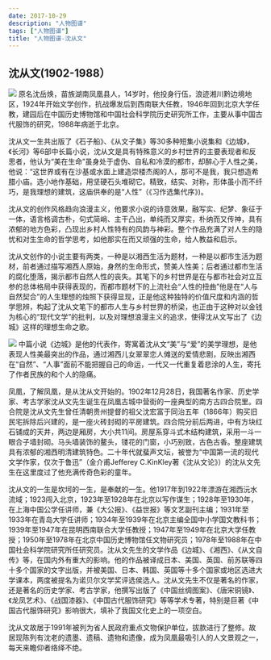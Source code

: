 ```yaml
---
date: 2017-10-29
description: "人物图谱"
tags: ["人物图谱"]
title: "人物图谱-沈从文"
---
```


##  沈从文(1902-1988）

![](/images/scw.jpeg)
原名沈岳焕，苗族湖南凤凰县人，14岁时，他投身行伍，浪迹湘川黔边境地区，1924年开始文学创作，抗战爆发后到西南联大任教，1946年回到北京大学任教，建园后在中国历史博物馆和中国社会科学院历史研究所工作，主要从事中国古代服饰的研究，1988年病逝于北京。 

沈从文一生共出版了《石子船》、《从文子集》等30多种短集小说集和《边城》，《长河》等6部中长篇小说，沈从文是具有特殊意义的乡村世界的主要表现者和反思者，他认为“美在生命”虽身处于虚伪、自私和冷漠的都市，却醉心于人性之美，他说：“这世界或有在沙基或水面上建造崇楼杰阁的人，那可不是我，我只想造希腊小庙。选小地作基础，用坚硬石头堆砌它。精致，结实、对称，形体虽小而不纤巧，是我理想的建筑，这庙供奉的是“人性”（《习作选集代序》)。 

沈从文的创作风格趋向浪漫主义，他要求小说的诗意效果，融写实、纪梦、象征于一体，语言格调古朴，句式简峭、主干凸出，单纯而又厚实，朴纳而又传神，具有浓郁的地方色彩，凸现出乡村人性特有的风韵与神彩。整个作品充满了对人生的隐忧和对生生命的哲学思考，如他那实在而又顽强的生命，给人教益和启示。 

沈从文创作的小说主要有两类，一种是以湘西生活为题材，一种是以都市生活为题材，前者通过描写湘西人原始，身然的生命形式，赞美人性美；后者通过都市生活的腐化堕落，揭示都市自然人性的丧失。其笔下的乡村世界是在与都市社会对立互参的总体格局中获得表现的，而都市题材下的上流社会“人性的扭曲”他是在“人与自然契合”的人生理想的烛照下获得显现，正是他这种独特的价值尺度和内涵的哲学思辨，构起了沈从文笔下的都市人生与乡村世界的桥梁，也正由于这种对以金钱为核心的“现代文学”的批判，以及对理想浪漫主义的追求，使得沈从文写出了《边城》这样的理想生命之歌。 

![](/images/bc.jpg)
中篇小说《边城》是他的代表作，寄寓着沈从文“美”与“爱”的美学理想，是他表现人性美最突出的作品，通过湘西儿女翠翠恋人傩送的爱情悲剧，反映出湘西在“自然”、“人事”面前不能把握自己的命运，一代又一代重复着悲涂的人生，寄托了作者民族的和个人的隐痛。 

凤凰，了解凤凰，是从沈从文开始的。1902年12月28日，我国著名作家、历史学家、考古学家沈从文先生诞生在凤凰古城中营街的一座典型的南方古四合院里。四合院是沈从文先生曾任清朝贵州提督的祖父沈宏富于同治五年（1866年）购买旧民宅拆除后兴建的，是一座火砖封砌的平房建筑。四合院分前后两进，中有方块红石铺成的天井，两边是厢房，大小共11间。房屋系穿斗式木结构建筑，采用一斗一眼合子墙封砌。马头墙装饰的鳌头，镂花的门窗，小巧别致，古色古香。整座建筑具有浓郁的湘西明清建筑特色。二十年代就蜚声文坛，被誉为“中国第一流的现代文学作家，仅次于鲁迅”（金介甫Jefferey C.KinKley著《沈从文论》）的沈从文先生在这里度过了他充满传奇色彩的童年。 

沈从文的一生是坎坷的一生，是奉献的一生。他1917年到1922年漂游在湘西沅水流域；1923闯入北京，1923年至1928年在北京以写作谋生；1928年至1930年，在上海中国公学任讲师，兼《大公报》、《益世报》等文艺副刊主编；1931年至1933年在青岛大学任讲师；1934年至1939年在北京主编全国中小学国文教科书；1939年至1947年在昆明西南联合大学任教授；1947年至1949年在北京大学任教授；1950年至1978年在北京中国历史博物馆任文物研究员；1978年至1988年在中国社会科学院研究所任研究员。沈从文先生的文学作品《边城》、《湘西》、《从文自传》等，在国内外有重大的影响。他的作品被译成日本、美国、英国、前苏联等四十多个国家的文字出版，并被美国、日本、韩国、英国等十多个国家或地区选进大学课本，两度被提名为诺贝尔文学奖评选侯选人。沈从文先生不仅是著名的作家，还是著名的历史学家、考古学家，他撰写出版了《中国丝绸图案》、《唐宋铜镜》、《龙凤艺术》、《战国漆器》、《中国古代服饰研究》等等学术专著，特别是巨著《中国古代服饰研究》影响很大，填补了我国文化史上的一项空白。 

沈从文故居于1991年被列为省人民政府重点文物保护单位，拔款进行了整修。故居现陈列有沈老的遗墨、遗稿、遗物和遗像，成为凤凰最吸引人的人文景观之一，每天来瞻仰者络绎不绝。
